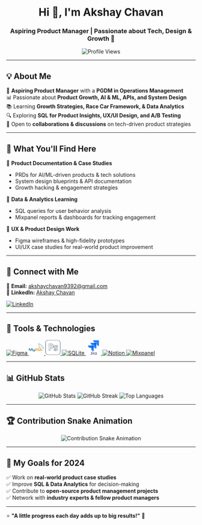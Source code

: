 <h1 align="center">Hi 👋, I'm Akshay Chavan</h1>
<h3 align="center">Aspiring Product Manager | Passionate about Tech, Design & Growth 🚀</h3>

<p align="center">
  <img src="https://komarev.com/ghpvc/?username=akki9392&label=Profile%20Views&color=0e75b6&style=flat" alt="Profile Views" />
</p>

---

## 💡 About Me  
🎯 **Aspiring Product Manager** with a **PGDM in Operations Management**  
📊 Passionate about **Product Growth, AI & ML, APIs, and System Design**  
📚 Learning **Growth Strategies, Race Car Framework, & Data Analytics**  
🔍 Exploring **SQL for Product Insights, UX/UI Design, and A/B Testing**  
📢 Open to **collaborations & discussions** on tech-driven product strategies  

---

## 📂 What You'll Find Here  
🔹 **Product Documentation & Case Studies**  
- PRDs for AI/ML-driven products & tech solutions  
- System design blueprints & API documentation  
- Growth hacking & engagement strategies  

🔹 **Data & Analytics Learning**  
- SQL queries for user behavior analysis  
- Mixpanel reports & dashboards for tracking engagement  

🔹 **UX & Product Design Work**  
- Figma wireframes & high-fidelity prototypes  
- UI/UX case studies for real-world product improvement  

---

## 🔗 Connect with Me  
📧 **Email:** akshaychavan9392@gmail.com  
💼 **LinkedIn:** [Akshay Chavan](https://www.linkedin.com/in/akshaychavan02141/)  

<p align="left">
  <a href="https://www.linkedin.com/in/akshaychavan02141/" target="_blank">
    <img src="https://raw.githubusercontent.com/rahuldkjain/github-profile-readme-generator/master/src/images/icons/Social/linked-in-alt.svg" alt="LinkedIn" height="30" width="40"/>
  </a>
</p>

---

## 🔧 Tools & Technologies  
<p align="left">
  <a href="https://www.figma.com/" target="_blank"> <img src="https://www.vectorlogo.zone/logos/figma/figma-icon.svg" alt="Figma" width="40" height="40"/> </a> 
  <a href="https://www.mysql.com/" target="_blank"> <img src="https://raw.githubusercontent.com/devicons/devicon/master/icons/mysql/mysql-original-wordmark.svg" alt="MySQL" width="40" height="40"/> </a> 
  <a href="https://www.photoshop.com/en" target="_blank"> <img src="https://raw.githubusercontent.com/devicons/devicon/master/icons/photoshop/photoshop-line.svg" alt="Photoshop" width="40" height="40"/> </a> 
  <a href="https://www.sqlite.org/" target="_blank"> <img src="https://www.vectorlogo.zone/logos/sqlite/sqlite-icon.svg" alt="SQLite" width="40" height="40"/> </a>  
  <a href="https://www.atlassian.com/software/jira" target="_blank"> <img src="https://raw.githubusercontent.com/devicons/devicon/master/icons/jira/jira-original-wordmark.svg" alt="Jira" width="40" height="40"/> </a>
  <a href="https://www.notion.so/" target="_blank"> <img src="https://upload.wikimedia.org/wikipedia/commons/e/e9/Notion-logo.svg" alt="Notion" width="40" height="40"/> </a>
  <a href="https://mixpanel.com/" target="_blank"> <img src="https://assets-global.website-files.com/5e73d1ae79d9c92ae677ebf1/5e73d1ae79d9c9f4d777ebff_Mixpanel%20Logo.svg" alt="Mixpanel" width="80" height="40"/> </a>
</p>

---

## 📊 GitHub Stats  
<p align="center">
  <img src="https://github-readme-stats.vercel.app/api?username=akki9392&show_icons=true&theme=tokyonight" alt="GitHub Stats">
  <img src="https://github-readme-streak-stats.herokuapp.com/?user=akki9392&theme=tokyonight" alt="GitHub Streak">
  <img src="https://github-readme-stats.vercel.app/api/top-langs/?username=akki9392&layout=compact&theme=tokyonight" alt="Top Languages">
</p>

---

## 🏆 Contribution Snake Animation  
<p align="center">
  <img src="https://github.com/akki9392/akki9392/blob/output/github-contribution-grid-snake.svg" alt="Contribution Snake Animation">
</p>

---

## 🎯 My Goals for 2024  
✅ Work on **real-world product case studies**  
✅ Improve **SQL & Data Analytics** for decision-making  
✅ Contribute to **open-source product management projects**  
✅ Network with **industry experts & fellow product managers**  

---

⭐ **"A little progress each day adds up to big results!"** 🚀
